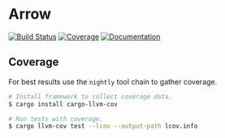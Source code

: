 # Arrow

[![Build Status][build-img]][build-url]
[![Coverage][cov-img]][cov-url]
[![Documentation][doc-img]][doc-url]

[build-img]: https://github.com/sandesh-sanjeev/arrow/actions/workflows/ci.yml/badge.svg?branch=master
[build-url]: https://github.com/sandesh-sanjeev/arrow/actions/workflows/ci.yml

[doc-img]: https://img.shields.io/badge/crate-doc-green?style=flat
[doc-url]: https://sandesh-sanjeev.github.io/arrow/arrow/index.html

[cov-img]: https://coveralls.io/repos/github/sandesh-sanjeev/arrow/badge.svg?branch=master
[cov-url]: https://coveralls.io/github/sandesh-sanjeev/arrow?branch=master

## Coverage

For best results use the `nightly` tool chain to gather coverage.

```bash
# Install framework to collect coverage data.
$ cargo install cargo-llvm-cov

# Run tests with coverage.
$ cargo llvm-cov test --lcov --output-path lcov.info
```
